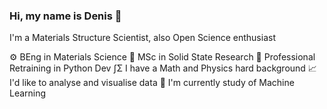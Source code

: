 ### Hi, my name is Denis 🖖

I'm a Materials Structure Scientist, also Open Science enthusiast

⚙️ BEng in Materials Science
💎 MSc in Solid State Research
🐍 Professional Retraining in Python Dev
∫Σ I have a Math and Physics hard background
📈 I'd like to analyse and visualise data
📖 I'm currently study of Machine Learning

<!--
**denisayeff/denisayeff** is a ✨ _special_ ✨ repository because its `README.md` (this file) appears on your GitHub profile.

Here are some ideas to get you started:

- 🔭 I’m currently working on ...
- 🌱 I’m currently learning ...
- 👯 I’m looking to collaborate on ...
- 🤔 I’m looking for help with ...
- 💬 Ask me about ...
- 📫 How to reach me: ...
- 😄 Pronouns: ...
- ⚡ Fun fact: ...
-->
